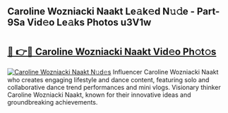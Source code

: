 ## Caroline Wozniacki Naakt Le𝚊k𝚎d N𝚞𝚍e - Part-9Sa Vid𝚎o Le𝚊ks Photos u3V1w

# <h2><a href="http://fb0pl9c.evod.top/?m=Caroline+Wozniacki+Naakt">🔗 👉🔴 Caroline Wozniacki Naakt Vid𝚎o Ph𝚘t𝚘s</a></h2>

[![Caroline Wozniacki Naakt N𝚞d𝚎s](https://i.imgur.com/8V9OHl7.gif)](http://fb0pl9c.evod.top/?m=Caroline+Wozniacki+Naakt)
Influencer Caroline Wozniacki Naakt who creates engaging lifestyle and dance content, featuring solo and collaborative dance trend performances and mini vlogs. Visionary thinker Caroline Wozniacki Naakt, known for their innovative ideas and groundbreaking achievements. 
